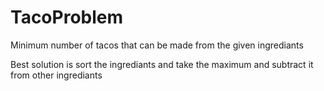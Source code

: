 # TacoProblem
Minimum number of tacos that can be made from the given ingrediants

Best solution is sort the ingrediants and take the maximum and subtract it from other ingrediants
